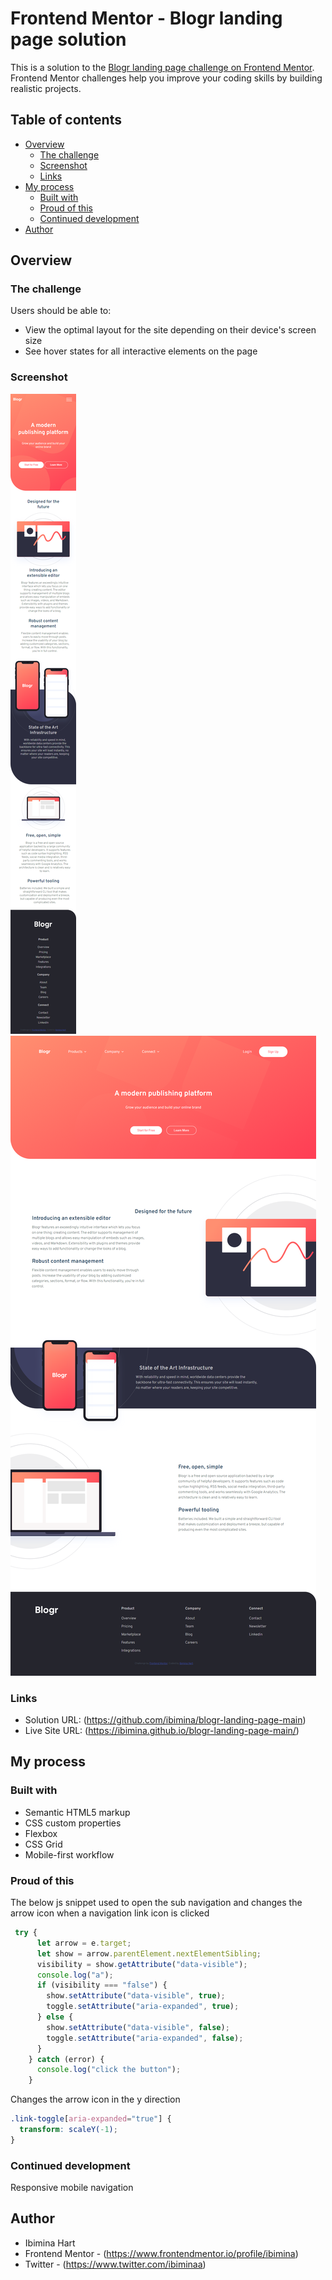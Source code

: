 # Frontend Mentor - Blogr landing page solution

This is a solution to the [Blogr landing page challenge on Frontend Mentor](https://www.frontendmentor.io/challenges/blogr-landing-page-EX2RLAApP). Frontend Mentor challenges help you improve your coding skills by building realistic projects. 

## Table of contents

- [Overview](#overview)
  - [The challenge](#the-challenge)
  - [Screenshot](#screenshot)
  - [Links](#links)
- [My process](#my-process)
  - [Built with](#built-with)
  - [Proud of this](#proud-of-this)
  - [Continued development](#continued-development)
- [Author](#author)



## Overview

### The challenge

Users should be able to:

- View the optimal layout for the site depending on their device's screen size
- See hover states for all interactive elements on the page

### Screenshot

![mobile](Capture027.png)
![Desktop](Capture026.png)

### Links

- Solution URL: (https://github.com/ibimina/blogr-landing-page-main)
- Live Site URL: (https://ibimina.github.io/blogr-landing-page-main/)

## My process

### Built with

- Semantic HTML5 markup
- CSS custom properties
- Flexbox
- CSS Grid
- Mobile-first workflow


### Proud of this
The below js snippet used to open the sub navigation and changes the arrow icon when  a navigation link icon is  clicked

```js
 try {
      let arrow = e.target;
      let show = arrow.parentElement.nextElementSibling;
      visibility = show.getAttribute("data-visible");
      console.log("a");
      if (visibility === "false") {
        show.setAttribute("data-visible", true);
        toggle.setAttribute("aria-expanded", true);
      } else {
        show.setAttribute("data-visible", false);
        toggle.setAttribute("aria-expanded", false);
      }
    } catch (error) {
      console.log("click the button");
    }
```

Changes the arrow icon in the y direction
```css
.link-toggle[aria-expanded="true"] {
  transform: scaleY(-1);
}
```
### Continued development

Responsive mobile navigation

## Author

- Ibimina Hart
- Frontend Mentor - (https://www.frontendmentor.io/profile/ibimina)
- Twitter - (https://www.twitter.com/ibiminaa)




